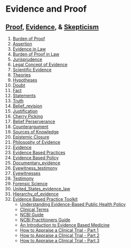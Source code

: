 # Evidence and Proof

## [Proof](https://en.wikipedia.org/wiki/Proof_(truth)), [Evidence](https://en.wikipedia.org/wiki/Category:Evidence), & [Skepticism](https://en.wikipedia.org/wiki/Category:Skepticism)

1. [Burden of Proof](https://en.wikipedia.org/wiki/Burden_of_proof_(philosophy))
2. [Assertion](https://en.wikipedia.org/wiki/Speech_act)
3. [Evidence in Law](https://en.wikipedia.org/wiki/Category:Evidence_law)
4. [Burden of Proof in Law](https://en.wikipedia.org/wiki/Burden_of_proof_(law))
5. [Jurisprudence](https://en.wikipedia.org/wiki/Justification_(jurisprudence))
6. [Legal Concept of Evidence](https://plato.stanford.edu/entries/evidence-legal/)
7. [Scientific Evidence](https://en.wikipedia.org/wiki/Scientific_evidence)
8. [Theories](https://en.wikipedia.org/wiki/Category:Theories)
9. [Hypotheses](https://en.wikipedia.org/wiki/Category:Hypotheses)
10. [Doubt](https://en.wikipedia.org/wiki/Category:Doubt)
11. [Fact](https://en.wikipedia.org/wiki/Fact)
12. [Statements](https://en.wikipedia.org/wiki/Category:Statements)
13. [Truth](https://en.wikipedia.org/wiki/Category:Truth)
14. [Belief_revision](https://en.wikipedia.org/wiki/Belief_revision)
15. [Justification](https://en.wikipedia.org/wiki/Category:Justification_(epistemology))
16. [Cherry Picking](https://en.wikipedia.org/wiki/Cherry_picking)
17. [Belief Perserverance](https://en.wikipedia.org/wiki/Belief_perseverance)
18. [Counterargument](https://en.wikipedia.org/wiki/Counterargument)
19. [Sources of Knowledge](https://en.wikipedia.org/wiki/Category:Sources_of_knowledge)
20. [Epistemic Closure](https://en.wikipedia.org/wiki/Epistemic_closure)
21. [Philosophy of Evidence](https://plato.stanford.edu/entries/evidence/)
22. [Evidence](https://iep.utm.edu/evidence/)
23. [Evidence Based Practices](https://en.wikipedia.org/wiki/Category:Evidence-based_practices)
24. [Evidence Based Policy](https://en.wikipedia.org/wiki/Evidence-based_policy)
25. [Documentary_evidence](https://en.wikipedia.org/wiki/Documentary_evidence)
26. [Eyewitness_testimony](https://en.wikipedia.org/wiki/Eyewitness_testimony)
27. [Eyewitnesses](https://en.wikipedia.org/wiki/Category:Eyewitness)
28. [Testimony](https://en.wikipedia.org/wiki/Category:Testimony)
29. [Forensic Science](https://en.wikipedia.org/wiki/Forensic_science)
30. [United_States_evidence_law](https://en.wikipedia.org/wiki/Category:United_States_evidence_law)
31. [Hierarchy_of_evidence](https://en.wikipedia.org/wiki/Hierarchy_of_evidence)
32. [Evidence Based Practice Toolkit](https://libguides.winona.edu/ebptoolkit/Levels-Evidence)
    - [Understanding Evidence-Based Public Health Policy](https://www.ncbi.nlm.nih.gov/pmc/articles/PMC2724448/)
    - [Clinical Terms](https://libguides.ohsu.edu/c.php?g=693307&p=4912291)
    - [NCBI Guide](https://www.ncbi.nlm.nih.gov/pmc/articles/PMC2981887/)
    - [NCBI Practitioners Guide](https://www.ncbi.nlm.nih.gov/pmc/articles/PMC3124652/)
    - [An Introduction to Evidence Based Medicine](https://www.youtube.com/watch?v=P-G2veeYC1Q)
    - [How to Appraise a Clinical Trial - Part 1](https://www.youtube.com/watch?v=lmbxnnjfnGs&t=1s)
    - [How to Appraise a Clinical Trial - Part 2](https://www.youtube.com/watch?v=mjoxnQ-DpBI)
    - [How to Appraise a Clinical Trial - Part 3](https://www.youtube.com/watch?v=OPTm9amQgEE)